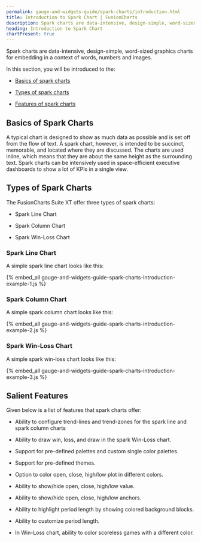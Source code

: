 ```yaml
---
permalink: gauge-and-widgets-guide/spark-charts/introduction.html
title: Introduction to Spark Chart | FusionCharts
description: Spark charts are data-intensive, design-simple, word-sized graphics charts for embedding in a context of words, numbers and images.
heading: Introduction to Spark Chart
chartPresent: true
---
```


Spark charts are data-intensive, design-simple, word-sized graphics charts for embedding in a context of words, numbers and images.

In this section, you will be introduced to the:

* <a href="/gauge-and-widgets-guide/spark-charts/introduction.html#basics-of-spark-charts">Basics of spark charts</a>

* <a href="/gauge-and-widgets-guide/spark-charts/introduction.html#types-of-spark-charts">Types of spark charts</a>

* <a href="/gauge-and-widgets-guide/spark-charts/introduction.html#salient-features">Features of spark charts</a>

## Basics of Spark Charts

A typical chart is designed to show as much data as possible and is set off from the flow of text. A spark chart, however, is intended to be succinct, memorable, and located where they are discussed. The charts are used inline, which means that they are about the same height as the surrounding text. Spark charts can be intensively used in space-efficient executive dashboards to show a lot of KPIs in a single view.

## Types of Spark Charts

The FusionCharts Suite XT offer three types of spark charts:

* Spark Line Chart

* Spark Column Chart

* Spark Win-Loss Chart

### Spark Line Chart

A simple spark line chart looks like this:

{% embed_all gauge-and-widgets-guide-spark-charts-introduction-example-1.js %}

### Spark Column Chart

A simple spark column chart looks like this:

{% embed_all gauge-and-widgets-guide-spark-charts-introduction-example-2.js %}

### Spark Win-Loss Chart

A simple spark win-loss chart looks like this:

{% embed_all gauge-and-widgets-guide-spark-charts-introduction-example-3.js %}

## Salient Features

Given below is a list of features that spark charts offer:

* Ability to configure trend-lines and trend-zones for the spark line and spark column charts

* Ability to draw win, loss, and draw in the spark Win-Loss chart.

* Support for pre-defined palettes and custom single color palettes.

* Support for pre-defined themes.

* Option to color open, close, high/low plot in different colors.

* Ability to show/hide open, close, high/low value.

* Ability to show/hide open, close, high/low anchors.

* Ability to highlight period length by showing colored background blocks.

* Ability to customize period length.

* In Win-Loss chart, ability to color scoreless games with a different color.